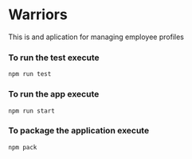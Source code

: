 # Warriors 
This is and aplication for managing employee profiles

### To run the test execute

    npm run test
    
### To run the app execute

    npm run start

### To package the application execute

    npm pack